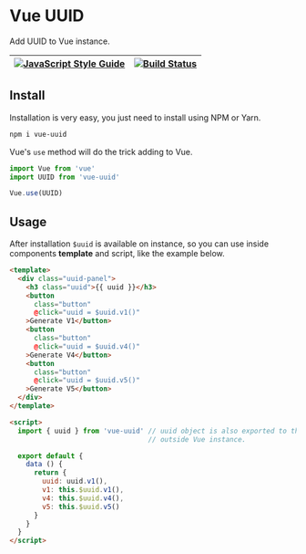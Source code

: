 # Vue UUID

Add UUID to Vue instance.

| [![JavaScript Style Guide][2]][3] | [![Build Status][0]][1] |
|---|---|

[0]: https://travis-ci.org/VitorLuizC/vue-uuid.svg?branch=master
[1]: https://travis-ci.org/VitorLuizC/vue-uuid
[2]: https://img.shields.io/badge/code_style-standard-brightgreen.svg
[3]: https://standardjs.com

## Install

Installation is very easy, you just need to install using NPM or Yarn.

```sh
npm i vue-uuid
```

Vue's `use` method will do the trick adding to Vue.

```js
import Vue from 'vue'
import UUID from 'vue-uuid'

Vue.use(UUID)
```

## Usage

After installation `$uuid` is available on instance, so you can use inside
components **template** and script, like the example below.

```html
<template>
  <div class="uuid-panel">
    <h3 class="uuid">{{ uuid }}</h3>
    <button
      class="button"
      @click="uuid = $uuid.v1()"
    >Generate V1</button>
    <button
      class="button"
      @click="uuid = $uuid.v4()"
    >Generate V4</button>
    <button
      class="button"
      @click="uuid = $uuid.v5()"
    >Generate V5</button>
  </div>
</template>

<script>
  import { uuid } from 'vue-uuid' // uuid object is also exported to things
                                  // outside Vue instance.

  export default {
    data () {
      return {
        uuid: uuid.v1(),
        v1: this.$uuid.v1(),
        v4: this.$uuid.v4(),
        v5: this.$uuid.v5()
      }
    }
  }
</script>
```
